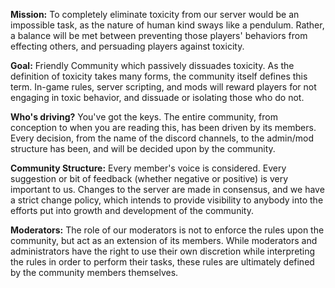 **Mission:** 
To completely eliminate toxicity from our server would be an impossible task, as the nature of human kind sways like a pendulum. Rather, a balance will be met between preventing those players' behaviors from effecting others, and persuading players against toxicity. 

**Goal:** 
Friendly Community which passively dissuades toxicity. As the definition of toxicity takes many forms, the community itself defines this term. In-game rules, server scripting, and mods will reward players for not engaging in toxic behavior, and dissuade or isolating those who do not. 

**Who's driving?** 
You've got the keys. The entire community, from conception to when you are reading this, has been driven by its members. Every decision, from the name of the discord channels, to the admin/mod structure has been, and will be decided upon by the community. 

**Community Structure:**
Every member's voice is considered. Every suggestion or bit of feedback (whether negative or positive) is very important to us. Changes to the server are made in consensus, and we have a strict change policy, which intends to provide visibility to anybody into the efforts put into growth and development of the community. 

**Moderators:**
 The role of our moderators is not to enforce the rules upon the community, but act as an extension of its members. While moderators and administrators have the right to use their own discretion while interpreting the rules in order to perform their tasks, these rules are ultimately defined by the community members themselves.
